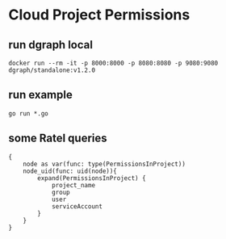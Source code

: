 # Cloud Project Permissions

## run dgraph local

    docker run --rm -it -p 8000:8000 -p 8080:8080 -p 9080:9080 dgraph/standalone:v1.2.0

## run example

    go run *.go

## some Ratel queries

    {
        node as var(func: type(PermissionsInProject)) 
        node_uid(func: uid(node)){
            expand(PermissionsInProject) {
                project_name
                group
                user
                serviceAccount
            }
        }
    }